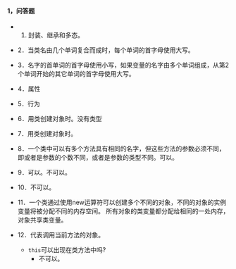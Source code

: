 #### 1，问答题

* 1. 封装、继承和多态。

* 2．当类名由几个单词复合而成时，每个单词的首字母使用大写。

* 3．名字的首单词的首字母使用小写，如果变量的名字由多个单词组成，从第2个单词开始的其它单词的首字母使用大写。

* 4．属性

* 5．行为

* 6．用类创建对象时。没有类型

* 7．用类创建对象时。

* 8．一个类中可以有多个方法具有相同的名字，但这些方法的参数必须不同，即或者是参数的个数不同，或者是参数的类型不同。可以。

* 9．可以。不可以。

* 10．不可以。

* 11．一个类通过使用new运算符可以创建多个不同的对象，不同的对象的实例变量将被分配不同的内存空间。
所有对象的类变量都分配给相同的一处内存，对象共享类变量。

* 12．代表调用当前方法的对象。
  * ```this```可以出现在类方法中吗?
    * 不可以。




